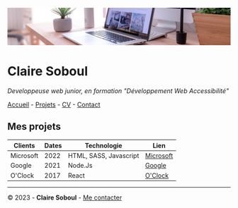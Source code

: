 ![desk-banner](img/desk-banner.jpg)
# Claire Soboul
*Developpeuse web junior, en formation "Développement Web Accessibilité"*

[Accueil](README.md) - [Projets](projet.md) - [CV](cv.md) - [Contact](contact.md)

## Mes projets

|Clients| Dates| Technologie| Lien|
|-----|------|-----------|-----|
|Microsoft|2022|HTML, SASS, Javascript|[Microsoft](https://www.microsoft.com/fr-fr)|
|Google|2021|Node.Js|[Google](https://workspace.google.com/intl/fr/)|
|O'Clock|2017|React|[O'Clock](https://oclock.io/)|

-----

&copy; 2023 - __Claire Soboul__ - [Me contacter]()